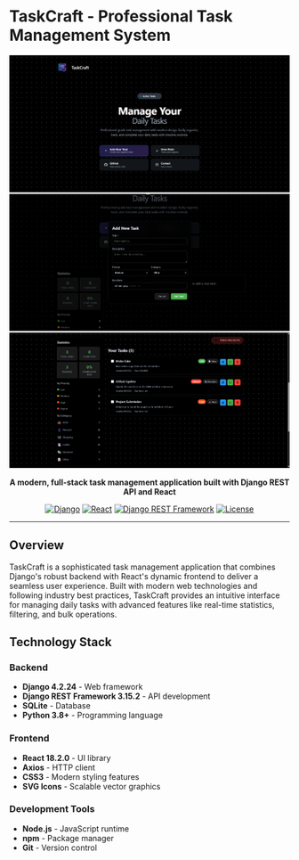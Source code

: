 # TaskCraft - Professional Task Management System

<div align="center">

<div align="center">

![TaskCraft Interface](https://github.com/Rahwik/Aarohita-Vigyan-TODO/blob/main/UI%20Images/Screenshot%202025-09-09%20111640.png)
![TaskCraft Interface](https://github.com/Rahwik/Aarohita-Vigyan-TODO/blob/main/UI%20Images/Screenshot%202025-09-09%20111718.png)
![TaskCraft Interface](https://github.com/Rahwik/Aarohita-Vigyan-TODO/blob/main/UI%20Images/Screenshot%202025-09-09%20112058.png)


</div>

**A modern, full-stack task management application built with Django REST API and React**

[![Django](https://img.shields.io/badge/Django-4.2.24-green.svg)](https://djangoproject.com/)
[![React](https://img.shields.io/badge/React-18.2.0-blue.svg)](https://reactjs.org/)
[![Django REST Framework](https://img.shields.io/badge/DRF-3.15.2-red.svg)](https://www.django-rest-framework.org/)
[![License](https://img.shields.io/badge/License-MIT-yellow.svg)](LICENSE)

</div>

---

## Overview

TaskCraft is a sophisticated task management application that combines Django's robust backend with React's dynamic frontend to deliver a seamless user experience. Built with modern web technologies and following industry best practices, TaskCraft provides an intuitive interface for managing daily tasks with advanced features like real-time statistics, filtering, and bulk operations.

## Technology Stack

### Backend
- **Django 4.2.24** - Web framework
- **Django REST Framework 3.15.2** - API development
- **SQLite** - Database
- **Python 3.8+** - Programming language

### Frontend
- **React 18.2.0** - UI library
- **Axios** - HTTP client
- **CSS3** - Modern styling features
- **SVG Icons** - Scalable vector graphics

### Development Tools
- **Node.js** - JavaScript runtime
- **npm** - Package manager
- **Git** - Version control


